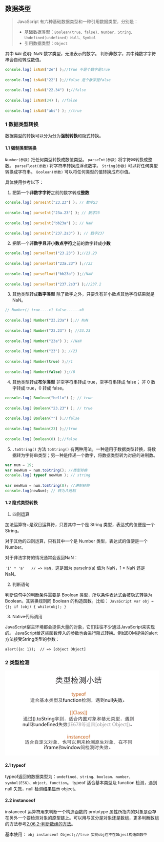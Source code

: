 ## 数据类型 
>JavaScript 有六种基础数据类型和一种引用数据类型，分别是：
> - 基础数据类型：`Boolean(true、false)、Number、String、Undefined(undefined)
Null、Symbol`
> - 引用数据类型：`Object`

其中 `NAN` 说明:
NaN 数字类型，无法表示的数字。
判断非数字，其中纯数字字符串会自动转成数值。

``` JavaScript
console.log( isNaN("2e") );//true 不是个数字是true

console.log( isNaN("22") );//false 是个数字是false

console.log( isNaN("22.34") );//false

console.log( isNaN(34) ); //false

console.log( isNaN("abs") ); //true
```


### 1 数据类型转换
数据类型的转换可以分为分为**强制转换**和隐式转换。


#### 1.1 强制类型转换

`Number(参数)` 把任何类型转换成数值类型。
`parseInt(参数)` 将字符串转换成整数。
`parseFloat(参数)` 将字符串转换成浮点数字。
`String(参数)` 可以将任何类型转换成字符串。
`Boolean(参数)` 可以将任何类型的值转换成布尔值。

具体使用参考以下：

1. 把第一个**非数字字符**之前的数字转成**整数**

``` JavaScript
console.log( parseInt("23.23") ); // 数字23

console.log( parseInt("23a.23") ); // 数字23

console.log( parseInt("bb23a") ); // NaN 

console.log( parseInt("237.2s3") ); // 数字237
```

2. 把第一个**非数字且非小数点字符**之前的数字转成**小数**

``` JavaScript
console.log( parseFloat("23.23") );//23.23

console.log( parseFloat("23a.23") );//23

console.log( parseFloat("bb23a") );//NaN

console.log( parseFloat("237.2s3") );//237.2
```

3. 其他类型转成**数字类型** 
除了数字之外，只要含有非小数点其他字符结果就是 NaN。

``` JavaScript
// Number() true---->1 false------>0

console.log( Number("23.23a") );// NaN

console.log( Number("23.23") ); //23.23 

console.log( Number("23a") ); //NaN

console.log( Number("23") ); //23

console.log( Number(true) );//1

console.log( Number(false) );//0 
```

4. 其他类型转成**布尔类型** 
非空字符串转成 true，空字符串转成 false；
非 0 数字转成 true，0 转成 false。

```JavaScript
console.log( Boolean("hello") ); // true 

console.log( Boolean("23.23") ); // true

console.log( Boolean("") );//false

console.log( Boolean(23) );//true

console.log( Boolean(0) );//false
```

5. `.toString()`  方法
`toString()`  有两种用法，一种适用于数据类型转换，将数据转为字符串类型；另一种是传递一个数字，将数据类型转为对应的进制数。

  ``` JavaScript
var num = 19;
var newNum = num.toString(); //类型转换
console.log( typeof newNum ); // string

var newNum = num.toString(8); //进制转换
console.log(newNum); // 转为八进制
```


#### 1.2 隐式类型转换

1. 四则运算

加法运算符+是双目运算符，只要其中一个是 String 类型，表达式的值便是一个 String。

对于其他的四则运算，只有其中一个是 Number 类型，表达式的值便是一个 Number。

对于非法字符的情况通常会返回NaN：

`'1' * 'a'   // => NaN`，这是因为 parseInt(a) 值为 NaN，1 * NaN 还是 NaN。

2. 判断语句

判断语句中的判断条件需要是 Boolean 类型，所以条件表达式会被隐式转换为 Boolean。其转换规则同 Boolean 的构造函数。比如：
` JavaScript
var obj = {};
if (obj) {
    while(obj);
  }
`

3. Native代码调用

JavaScript宿主环境都会提供大量的对象，它们往往不少通过JavaScript来实现的。  JavaScript给这些函数传入的参数也会进行隐式转换。例如BOM提供的alert方法接受String类型的参数：

`alert({a: 1});  // => [object Object]`



### 2 类型检测

![类型检测](../images/2.01.1类型检测.png)

#### 2.1 typeof

typeof返回的数据类型为：`undefined、string、boolean、number、symbol(ES6)、object、function`。
typeof 适合基本类型及 function 检测，遇到 null 失效，null 检测结果显示 object。

#### 2.2 instanceof

instanceof 运算符用来判断一个构造函数的 prototype 属性所指向的对象是否存在另外一个要检测对象的原型链上。可以用与区分是对象还是数组，更多判断数组的方法参考[2.06.2-判断数组的方法](2.06.2-判断数组的方法.md)。

基本使用：
`obj instanceof Object;//true 实例obj在不在Object构造函数中`